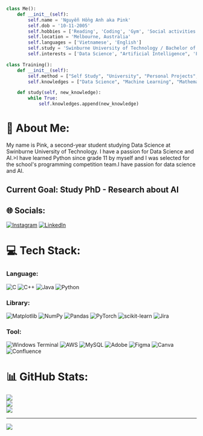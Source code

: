 ```python
class Me():
    def __init__(self):
        self.name = 'Nguyễn Hồng Anh aka Pink'
        self.dob = '10-11-2005'
        self.hobbies = ['Reading', 'Coding', 'Gym', 'Social activities', 'Investing']
        self.location = 'Melbourne, Australia'
        self.languages = ['Vietnamese', 'English']
        self.study = 'Swinburne University of Technology / Bachelor of Data Science'
        self.interests = ['Data Science', "Artificial Intelligence", 'Finance/Economy']

class Training():
    def __init__(self):
        self.method = ["Self Study", "University", "Personal Projects", "Books"]
        self.knowledges = ["Data Science", "Machine Learning", "Mathematics", "Programming", "Economics", "Finance", "Business"]

    def study(self, new_knowledge):
        while True:
            self.knowledges.append(new_knowledge)
```
# 💫 About Me:
My name is Pink, a second-year student studying Data Science at Swinburne University of Technology. I have a passion for Data Science and AI.>I have learned Python since grade 11 by myself and I was selected for the school's programming competition team.I have passion for data science and AI.
## Current Goal: Study PhD - Research about AI

## 🌐 Socials:
[![Instagram](https://img.shields.io/badge/Instagram-%23E4405F.svg?logo=Instagram&logoColor=white)](https://instagram.com/https://www.instagram.com/pinkbro__/) [![LinkedIn](https://img.shields.io/badge/LinkedIn-%230077B5.svg?logo=linkedin&logoColor=white)](https://www.linkedin.com/in/hong-anh-nguyen-367911304/) 

# 💻 Tech Stack:
### Language:
![C](https://img.shields.io/badge/c-%2300599C.svg?style=for-the-badge&logo=c&logoColor=white) ![C++](https://img.shields.io/badge/c++-%2300599C.svg?style=for-the-badge&logo=c%2B%2B&logoColor=white) ![Java](https://img.shields.io/badge/java-%23ED8B00.svg?style=for-the-badge&logo=openjdk&logoColor=white) ![Python](https://img.shields.io/badge/python-3670A0?style=for-the-badge&logo=python&logoColor=ffdd54)  

### Library:
![Matplotlib](https://img.shields.io/badge/Matplotlib-%23ffffff.svg?style=for-the-badge&logo=Matplotlib&logoColor=black) ![NumPy](https://img.shields.io/badge/numpy-%23013243.svg?style=for-the-badge&logo=numpy&logoColor=white) ![Pandas](https://img.shields.io/badge/pandas-%23150458.svg?style=for-the-badge&logo=pandas&logoColor=white) ![PyTorch](https://img.shields.io/badge/PyTorch-%23EE4C2C.svg?style=for-the-badge&logo=PyTorch&logoColor=white) ![scikit-learn](https://img.shields.io/badge/scikit--learn-%23F7931E.svg?style=for-the-badge&logo=scikit-learn&logoColor=white) ![Jira](https://img.shields.io/badge/jira-%230A0FFF.svg?style=for-the-badge&logo=jira&logoColor=white)

### Tool:
![Windows Terminal](https://img.shields.io/badge/Windows%20Terminal-%234D4D4D.svg?style=for-the-badge&logo=windows-terminal&logoColor=white) ![AWS](https://img.shields.io/badge/AWS-%23FF9900.svg?style=for-the-badge&logo=amazon-aws&logoColor=white) ![MySQL](https://img.shields.io/badge/mysql-4479A1.svg?style=for-the-badge&logo=mysql&logoColor=white) ![Adobe](https://img.shields.io/badge/adobe-%23FF0000.svg?style=for-the-badge&logo=adobe&logoColor=white) ![Figma](https://img.shields.io/badge/figma-%23F24E1E.svg?style=for-the-badge&logo=figma&logoColor=white) ![Canva](https://img.shields.io/badge/Canva-%2300C4CC.svg?style=for-the-badge&logo=Canva&logoColor=white) ![Confluence](https://img.shields.io/badge/confluence-%23172BF4.svg?style=for-the-badge&logo=confluence&logoColor=white)

# 📊 GitHub Stats:
![](https://github-readme-stats.vercel.app/api?username=PinkBro05&theme=dracula&hide_border=false&include_all_commits=false&count_private=false)<br/>
![](https://github-readme-streak-stats.herokuapp.com/?user=PinkBro05&theme=dracula&hide_border=false)<br/>
![](https://github-readme-stats.vercel.app/api/top-langs/?username=PinkBro05&theme=dracula&hide_border=false&include_all_commits=false&count_private=false&layout=compact)

---
[![](https://visitcount.itsvg.in/api?id=Pink&icon=7&color=3)](https://visitcount.itsvg.in)

<!-- Proudly created with GPRM ( https://gprm.itsvg.in ) -->
